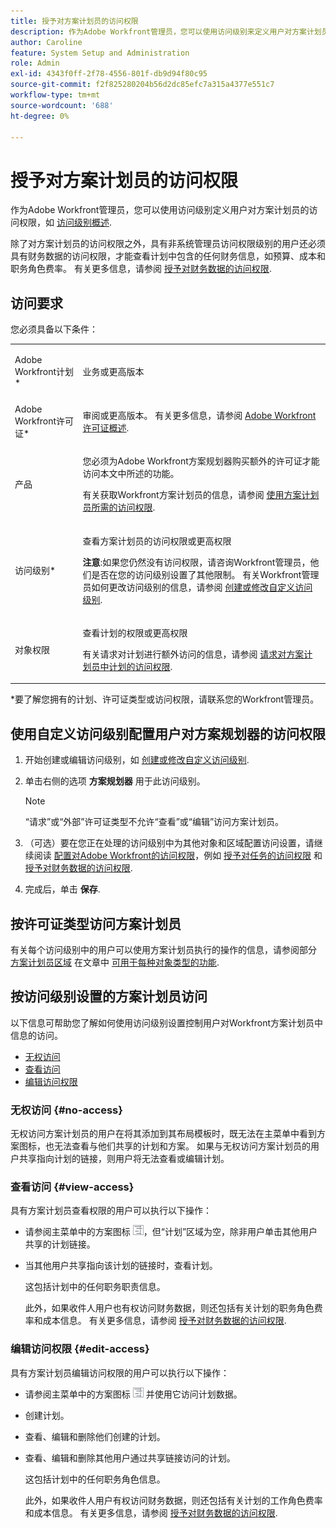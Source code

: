 ```yaml
---
title: 授予对方案计划员的访问权限
description: 作为Adobe Workfront管理员，您可以使用访问级别来定义用户对方案计划员的访问权限。
author: Caroline
feature: System Setup and Administration
role: Admin
exl-id: 4343f0ff-2f78-4556-801f-db9d94f80c95
source-git-commit: f2f825280204b56d2dc85efc7a315a4377e551c7
workflow-type: tm+mt
source-wordcount: '688'
ht-degree: 0%

---
```


# 授予对方案计划员的访问权限

作为Adobe Workfront管理员，您可以使用访问级别定义用户对方案计划员的访问权限，如 [访问级别概述](../../../administration-and-setup/add-users/access-levels-and-object-permissions/access-levels-overview.md).

除了对方案计划员的访问权限之外，具有非系统管理员访问权限级别的用户还必须具有财务数据的访问权限，才能查看计划中包含的任何财务信息，如预算、成本和职务角色费率。 有关更多信息，请参阅 [授予对财务数据的访问权限](../../../administration-and-setup/add-users/configure-and-grant-access/grant-access-financial.md).

## 访问要求

您必须具备以下条件：

<table style="table-layout:auto"> 
 <col> 
 <col> 
 <tbody> 
  <tr> 
   <td role="rowheader"> <p>Adobe Workfront计划*</p> </td> 
   <td>业务或更高版本</td> 
  </tr> 
  <tr> 
   <td role="rowheader">Adobe Workfront许可证*</td> 
   <td> <p>审阅或更高版本。 有关更多信息，请参阅 <a href="../../../administration-and-setup/add-users/access-levels-and-object-permissions/wf-licenses.md" class="MCXref xref" data-mc-variable-override="">Adobe Workfront许可证概述</a>.</p> </td> 
  </tr> 
  <tr> 
   <td role="rowheader">产品</td> 
   <td> <p>您必须为Adobe Workfront方案规划器购买额外的许可证才能访问本文中所述的功能。</p> <p>有关获取Workfront方案计划员的信息，请参阅 <a href="../../../scenario-planner/access-needed-to-use-sp.md" class="MCXref xref" data-mc-variable-override="">使用方案计划员所需的访问权限</a>. </p> </td> 
  </tr> 
  <tr> 
   <td role="rowheader">访问级别*</td> 
   <td> <p>查看方案计划员的访问权限或更高权限</p> <p><b>注意</b>:如果您仍然没有访问权限，请咨询Workfront管理员，他们是否在您的访问级别设置了其他限制。 有关Workfront管理员如何更改访问级别的信息，请参阅 <a href="../../../administration-and-setup/add-users/configure-and-grant-access/create-modify-access-levels.md" class="MCXref xref" data-mc-variable-override="">创建或修改自定义访问级别</a>.</p> </td> 
  </tr> 
  <tr data-mc-conditions=""> 
   <td role="rowheader"> <p>对象权限</p> </td> 
   <td> <p>查看计划的权限或更高权限</p> <p>有关请求对计划进行额外访问的信息，请参阅 <a href="../../../scenario-planner/request-access-to-plan.md" class="MCXref xref" data-mc-variable-override="">请求对方案计划员中计划的访问权限</a>.</p> </td> 
  </tr> 
 </tbody> 
</table>

&#42;要了解您拥有的计划、许可证类型或访问权限，请联系您的Workfront管理员。

## 使用自定义访问级别配置用户对方案规划器的访问权限

1. 开始创建或编辑访问级别，如 [创建或修改自定义访问级别](../../../administration-and-setup/add-users/configure-and-grant-access/create-modify-access-levels.md).
1. 单击右侧的选项 **方案规划器** 用于此访问级别。

   >[!NOTE]
   >
   >“请求”或“外部”许可证类型不允许“查看”或“编辑”访问方案计划员。

1. （可选）要在您正在处理的访问级别中为其他对象和区域配置访问设置，请继续阅读 [配置对Adobe Workfront的访问权限](../../../administration-and-setup/add-users/configure-and-grant-access/configure-access.md)，例如 [授予对任务的访问权限](../../../administration-and-setup/add-users/configure-and-grant-access/grant-access-tasks.md) 和 [授予对财务数据的访问权限](../../../administration-and-setup/add-users/configure-and-grant-access/grant-access-financial.md).
1. 完成后，单击 **保存**.

## 按许可证类型访问方案计划员

有关每个访问级别中的用户可以使用方案计划员执行的操作的信息，请参阅部分 [方案计划员区域](../../../administration-and-setup/add-users/access-levels-and-object-permissions/functionality-available-for-each-object-type.md#scenario) 在文章中 [可用于每种对象类型的功能](../../../administration-and-setup/add-users/access-levels-and-object-permissions/functionality-available-for-each-object-type.md).

## 按访问级别设置的方案计划员访问

以下信息可帮助您了解如何使用访问级别设置控制用户对Workfront方案计划员中信息的访问。

* [无权访问](#no-access)
* [查看访问](#view-access)
* [编辑访问权限](#edit-access)

### 无权访问 {#no-access}

无权访问方案计划员的用户在将其添加到其布局模板时，既无法在主菜单中看到方案图标，也无法查看与他们共享的计划和方案。 如果与无权访问方案计划员的用户共享指向计划的链接，则用户将无法查看或编辑计划。

### 查看访问 {#view-access}

具有方案计划员查看权限的用户可以执行以下操作：

* 请参阅主菜单中的方案图标 ![](assets/esp-icon-in-main-menu.png)，但“计划”区域为空，除非用户单击其他用户共享的计划链接。
* 当其他用户共享指向该计划的链接时，查看计划。

   这包括计划中的任何职务职责信息。

   此外，如果收件人用户也有权访问财务数据，则还包括有关计划的职务角色费率和成本信息。 有关更多信息，请参阅 [授予对财务数据的访问权限](../../../administration-and-setup/add-users/configure-and-grant-access/grant-access-financial.md).

### 编辑访问权限 {#edit-access}

具有方案计划员编辑访问权限的用户可以执行以下操作：

* 请参阅主菜单中的方案图标 ![](assets/esp-icon-in-main-menu.png) 并使用它访问计划数据。
* 创建计划。
* 查看、编辑和删除他们创建的计划。
* 查看、编辑和删除其他用户通过共享链接访问的计划。

   这包括计划中的任何职务角色信息。

   此外，如果收件人用户有权访问财务数据，则还包括有关计划的工作角色费率和成本信息。 有关更多信息，请参阅 [授予对财务数据的访问权限](../../../administration-and-setup/add-users/configure-and-grant-access/grant-access-financial.md).
